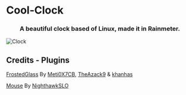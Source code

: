 # Cool-Clock

<h3 align="center">
A beautiful clock based of Linux, made it in Rainmeter.
</h3>

![Clock](https://github.com/KazukiGames/Cool-Clock/assets/121910047/62a8670e-5cd0-4612-9259-75e7627635bf)


## Credits - Plugins
[FrostedGlass](https://github.com/Meti0X7CB/FrostedGlass) By [Meti0X7CB](https://github.com/Meti0X7CB), [TheAzack9](https://github.com/TheAzack9) & [khanhas](https://github.com/khanhas)

[Mouse](https://forum.rainmeter.net/viewtopic.php?t=26030) By [NighthawkSLO](https://github.com/NighthawkSLO)
